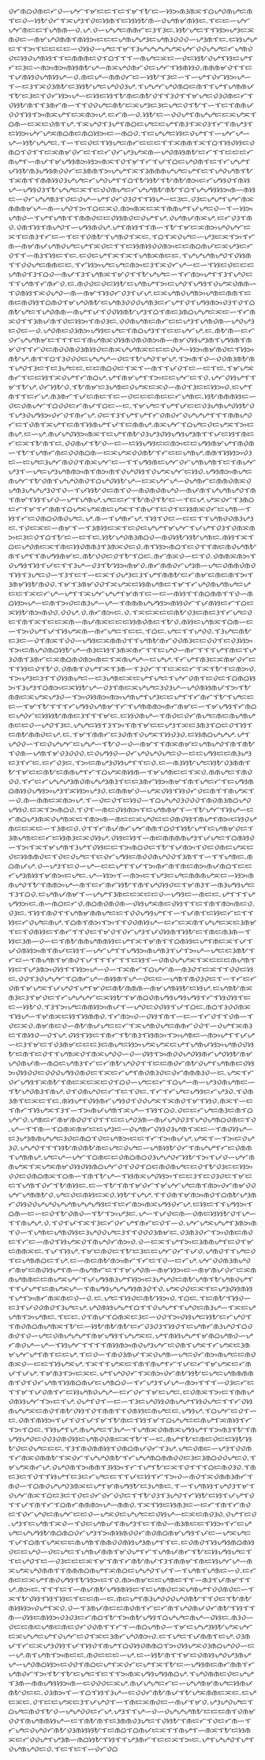ᜏᜆᜈᜊᜏᜈᜇᜆᜏᜑᜌᜆᜎᜋᜇᜇᜎᜇᜎᜋᜎᜀᜇᜑᜐᜅᜈᜂᜈᜁᜎᜊᜌᜏᜈᜌᜇᜈᜎᜇᜏᜑᜐᜀᜏᜆᜎᜁᜌᜂᜎᜏᜇᜐᜈᜎᜇᜐᜐᜀᜈᜑᜏᜌᜈᜋᜈᜐᜇۦᜎᜇᜇᜑᜌᜆᜌᜆᜈᜇᜇᜎᜌᜈᜈᜑᜏۦᜌۦᜏᜑᜌᜌᜇᜈᜈᜆᜇᜂᜎᜂᜇۦᜐᜀᜌᜇᜎᜎᜐᜅᜌᜂᜇᜁᜈᜏᜇᜑᜈᜋᜌᜏᜈᜈᜎᜈᜐᜅᜇᜇᜇᜌᜈᜌᜌᜂᜇᜌᜈᜂᜏᜏᜏᜑᜌᜂᜈᜎᜇۦᜇᜐᜌᜌᜇᜎᜎᜅᜎᜇᜇᜇᜇᜑᜏᜐᜏᜑᜌᜇᜎᜋᜎᜂᜌᜌᜌᜌᜌᜁᜌᜆᜏᜏᜌᜌᜇᜆᜌᜈᜏᜏᜇᜐᜏᜌᜈᜐᜎᜎᜇᜈᜈᜈᜇᜏᜎᜊᜎᜎᜎᜑᜈᜌᜇᜁᜇᜑᜏᜇᜐᜀᜏᜌᜎᜐᜇᜌᜎᜆᜇᜂᜇᜑᜈᜅᜈᜅᜈᜐᜈᜀᜌᜑᜈᜁᜌᜏᜈᜆᜏᜇᜌᜆᜎᜐᜈᜐᜏۦᜈᜈᜈᜋᜏᜎᜎᜇᜎᜉᜈᜐᜏᜌᜈᜐᜌᜑᜏۦᜈᜇᜌᜑᜈᜈᜏᜆᜇᜑᜐᜀᜎᜂᜇᜑᜎᜑᜌᜎᜏᜆᜐᜅᜌᜑᜎᜑᜇᜂᜎᜁᜏᜂᜈᜀᜇᜂᜐᜀᜌᜇᜌᜏᜏᜂᜌۦᜎᜌᜌᜆᜌᜏᜈᜊᜇᜈᜎᜎᜌᜎᜌᜈᜈᜉᜎᜀᜇᜂᜇᜎᜏᜆᜐᜅᜌᜑᜇᜐᜇᜐᜎᜀᜈᜇᜈᜀᜏᜎᜎᜂᜏᜎᜎᜋᜌᜇᜏᜂᜏᜈᜇᜆᜎᜏᜐᜀᜈᜎᜎᜂᜈᜆᜈᜑᜎᜎᜏᜏᜌᜇᜈᜀᜇᜁᜌᜂᜇᜂᜇᜌᜇᜏᜎᜀᜎᜑᜎᜇᜎᜈᜈᜉᜏᜏᜎᜐᜎᜅᜈᜁᜌᜎᜇᜁᜈᜅᜌۦᜇᜆᜈᜑᜏۦᜐᜀᜇᜑᜏᜏᜌᜎᜈᜌᜌᜇᜇᜁᜌᜁᜎᜊᜈᜑᜇᜁᜇᜏᜈᜎᜌۦᜎᜁᜌᜏᜎᜂᜌᜎᜈᜊᜇᜌᜇᜇᜌᜎᜈᜂᜎᜁᜏᜂᜎᜆᜎᜈᜌᜂᜎᜇᜐᜅᜌᜆᜌᜁᜈᜊᜈᜇᜈᜊᜐᜅᜇᜑᜈᜊᜏۦᜎᜇᜌᜌᜇᜐᜇᜏᜌᜎᜎᜑᜌᜆᜌᜑᜌᜑᜐᜀᜌᜌᜇۦᜎᜑᜎᜇᜏᜇᜎᜐᜌᜇᜈᜆᜇᜇᜇᜎᜎᜁᜈᜈᜎᜁᜎᜊᜎᜐᜏᜐᜇᜏᜈᜊᜎᜏᜎᜎᜇᜁᜈᜋᜏᜆᜇᜎᜇᜆᜏᜆᜌᜂᜌᜁᜈᜑᜌᜏᜈᜐᜈᜀᜇᜆᜎᜎᜇᜇᜇᜆᜈᜌᜎᜑᜈᜉᜎᜋᜌᜐᜈᜅᜐᜅᜈᜁᜎᜏᜎᜋᜎᜆᜎᜉᜎᜊᜇᜌᜏᜈᜎᜇᜎᜆᜌᜌᜎᜉᜐᜀᜈᜂᜌᜐᜈᜏᜏᜆᜇᜂᜈᜈᜎᜅᜌᜌᜎᜁᜎᜂᜈᜈᜈᜌᜌᜇᜌᜎᜇᜎᜌᜏᜌᜈᜎᜀᜎᜁᜈᜎᜎᜈᜈᜐᜏᜂᜌᜌᜇᜆᜌᜏᜌᜎᜎᜊᜎᜀᜐᜀᜎᜀᜈᜀᜈᜅᜇᜆᜌᜐᜏᜎᜈᜐᜌᜑᜌᜐᜏᜂᜎᜀᜌᜌᜇᜁᜎᜇᜏᜏᜈᜌᜇᜆᜌᜌᜈᜀᜈᜀᜎᜊᜎᜌᜌᜐᜐᜅᜈᜑᜈᜐᜇᜑᜏᜆᜌᜌᜈᜂᜎᜏᜇᜏᜌᜑᜌᜎᜏᜆᜏᜂᜏᜎᜎᜐᜌᜑᜇᜂᜇۦᜏᜂᜇᜌᜌᜎᜌᜆᜈᜁᜈᜈᜈᜋᜌᜑᜈᜑᜌᜏᜎᜅᜎᜊᜇᜁᜏۦᜈᜅᜈᜁᜇᜁᜎᜈᜈᜌᜎᜉᜌᜇᜏᜑᜎᜑᜐᜅᜌᜈᜏᜑᜎᜌᜎᜌᜈᜎᜎᜈᜈᜏᜇᜇᜏᜐᜈᜏᜇᜏᜌᜎᜌۦᜏᜌᜈᜉᜈᜁᜌۦᜇᜆᜏᜂᜎᜈᜏۦᜏᜈᜎᜐᜎᜈᜌᜏᜎᜑᜌᜐᜈᜏᜌۦᜌᜎᜈᜐᜎᜎᜈᜑᜎᜀᜎᜋᜇᜁᜈᜅᜌᜏᜌᜆᜇᜁᜎᜇᜈᜂᜎᜆᜇᜑᜎᜇᜎᜏᜈᜀᜎᜌᜈᜏᜎᜁᜇۦᜎᜊᜎᜁᜏᜌᜇᜑᜌᜂᜇᜁᜎᜅᜎᜆᜈᜑᜈᜋᜈᜉᜌᜈᜏᜌᜇᜌᜎᜁᜏᜇᜎᜎᜇᜐᜈᜐᜏᜏᜈᜅᜇᜇᜈᜊᜈᜉᜇᜁᜌᜂᜇᜆᜏᜎᜎᜑᜈᜂᜎᜐᜇᜎᜇۦᜇᜏᜇᜌᜎᜁᜎᜁᜎᜌᜈᜁᜈᜇᜇۦᜎᜌᜌᜌᜈᜌᜏᜎᜏᜐᜈᜎᜎᜏᜏᜌᜇᜈᜈᜇᜇۦᜎᜆᜐᜅᜌᜇᜌᜇᜈᜅᜇᜂᜎᜁᜏᜆᜌᜑᜇᜑᜎᜐᜇᜏᜇᜇᜇᜌᜈᜏᜎᜂᜎᜊᜏᜑᜈᜉᜎᜂᜎᜌᜈᜁᜎᜋᜏᜎᜎᜀᜌᜌᜇᜑᜎᜆᜈᜅᜌᜎᜎᜂᜎᜌᜏᜇᜎᜎᜌᜈᜎᜆᜈᜆᜏۦᜇۦᜈᜏᜏᜇᜏᜇᜐᜀᜇᜌᜈᜌᜎᜅᜇᜌᜏᜎᜌᜐᜎᜏᜌᜁᜏᜈᜈᜑᜎᜏᜈᜐᜎᜁᜏᜌᜏᜑᜈᜑᜈᜋᜎᜐᜏᜆᜏᜂᜎᜉᜌۦᜇᜁᜌᜈᜏᜌᜈᜅᜌᜈᜇᜈᜈᜎᜇᜈᜇᜈᜏᜐᜎᜊᜈᜏᜎᜋᜌᜏᜈᜀᜇᜌᜈᜂᜏᜏᜏᜌᜈᜂᜇᜆᜌᜎᜏᜎᜌᜐᜈᜅᜏᜂᜎᜏᜎᜊᜈᜀᜌᜇᜎᜌᜏᜈᜈᜑᜈᜌᜎᜉᜎᜏᜏᜐᜈᜀᜌᜂᜎᜊᜎᜈᜇᜂᜈᜊᜌᜌᜇᜁᜇᜑᜎᜆᜈᜁᜏᜎᜎᜂᜈᜉᜈᜎᜏᜇᜐᜅᜎᜈᜏᜂᜇۦᜏᜏᜈᜌᜈᜇᜈᜆᜇᜇᜌᜂᜎᜌᜈᜏᜈᜑᜌᜏᜌᜂᜇᜏᜇᜑᜏۦᜌᜏᜈᜇᜏᜂᜈᜅᜌᜐᜇᜌᜇᜎᜈᜊᜌᜂᜎᜎᜇᜇᜌᜆᜌۦᜇۦᜈᜀᜈᜑᜇᜆᜏᜆᜌᜌᜈᜋᜇᜎᜎᜎᜇᜎᜈᜌᜈᜁᜏᜐᜈᜏᜈᜏᜈᜅᜈᜑᜈᜋᜏᜐᜌᜂᜈᜎᜌᜐᜈᜎᜈᜋᜏᜎᜎᜆᜏᜇᜈᜏᜏᜈᜏᜂᜈᜐᜏᜇᜈᜁᜌᜌᜈᜁᜇᜇᜇᜏᜌᜑᜐᜅᜈᜋᜈᜏᜇᜎᜐᜅᜈᜀᜌۦᜈᜎᜎᜊᜎᜂᜏᜏᜏᜇᜌᜌᜌᜑᜏᜇᜎᜀᜌᜏᜎᜋᜌۦᜎᜅᜈᜎᜏᜑᜏᜏᜈᜂᜈᜀᜈᜎᜌᜏᜎᜂᜇᜎᜇᜂᜌᜇᜇۦᜇᜇᜈᜊᜏᜇᜎᜁᜎᜑᜈᜎᜎᜉᜏᜎᜇᜑᜇᜎᜇۦᜎᜋᜌᜁᜈᜆᜎᜇᜇᜐᜎᜁᜏᜌᜎᜆᜈᜊᜌۦᜌᜎᜈᜋᜌᜎᜎᜅᜇᜇᜌᜆᜇᜎᜏۦᜌᜆᜏᜐᜌᜎᜎᜋᜎᜀᜌۦᜏᜆᜐᜀᜏۦᜎᜀᜈᜋᜇᜂᜌᜈᜇᜏᜌᜁᜇᜁᜏᜑᜈᜏᜎᜂᜇᜇᜐᜅᜏۦᜇᜌᜎᜈᜎᜎᜇᜆᜌۦᜈᜂᜈᜆᜎᜉᜇᜈᜇᜎᜇᜑᜏᜇᜇᜇᜈᜇᜇᜆᜌᜈᜇۦᜐᜀᜈᜈᜈᜐᜇᜑᜏᜇᜏᜈᜌᜆᜎᜊᜏᜏᜇᜆᜈᜉᜎᜊᜇᜑᜇۦᜎᜋᜌᜇᜎᜌᜎᜉᜇᜇᜏᜂᜌᜈᜌᜏᜐᜀᜏᜎᜌᜂᜏᜌᜐᜅᜏᜆᜏᜎᜈᜆᜌۦᜏᜇᜎᜂᜎᜌᜎᜌᜎᜆᜏᜈᜏᜆᜏᜌᜌᜌᜎᜎᜎᜈᜈᜌᜏᜆᜇᜎᜏᜈᜎᜁᜌᜎᜇᜈᜎᜐᜈᜌᜎᜉᜎᜇᜈᜈᜌۦᜈᜁᜌᜆᜎᜊᜌᜇᜏᜇᜌᜁᜎᜅᜇᜈᜌۦᜇᜑᜌۦᜈᜉᜌᜏᜐᜅᜈᜁᜎᜇᜌᜎᜈᜀᜏᜂᜌᜂᜏᜐᜌᜐᜌᜂᜈᜎᜎᜉᜇᜐᜎᜈᜇᜆᜇᜁᜎᜀᜈᜎᜇۦᜏᜏᜈᜉᜎᜀᜏᜑᜇᜑᜇᜐᜌᜐᜇᜇᜈᜅᜇᜇᜌᜐᜈᜋᜌᜎᜈᜏᜈᜑᜎᜀᜎᜌᜈᜆᜈᜇᜏᜏᜈᜊᜈᜑᜇᜁᜌᜁᜏᜏᜈᜀᜎᜆᜇᜇᜌᜈᜌۦᜈᜈᜎᜐᜐᜅᜏᜂᜇᜑᜇᜌᜇᜂᜌᜆᜈᜏᜏᜎᜈᜁᜌᜆᜇᜑᜎᜎᜌᜐᜈᜇᜌᜆᜏᜆᜌᜈᜌᜈᜎᜇᜎᜈᜌᜆᜌᜂᜎᜑᜌᜇᜌᜂᜌᜈᜈᜅᜈᜎᜈᜅᜈᜎᜏᜌᜏᜐᜎᜏᜌᜁᜌᜆᜇᜐᜏۦᜌᜐᜈᜅᜈᜌᜇᜈᜌᜆᜎᜀᜏᜈᜎᜌᜌᜏᜈᜏᜎᜊᜌᜏᜐᜀᜌᜑᜇᜁᜌᜆᜌᜑᜏᜌᜈᜆᜇᜈᜈᜏᜈᜁᜏᜌᜈᜂᜌᜌᜌᜂᜏᜎᜏᜑᜎᜉᜐᜀᜏᜇᜈᜎᜏᜑᜈᜏᜈᜏᜈᜌᜏᜑᜈᜉᜈᜎᜌᜌᜈᜌᜏᜎᜈᜎᜈᜋᜎᜐᜎᜉᜏᜑᜌᜎᜌᜈᜌۦᜌᜇᜇᜆᜎᜀᜈᜏᜎᜀᜇᜑᜎᜇᜌۦᜌᜁᜏᜆᜎᜂᜈᜊᜇᜆᜎᜋᜎᜆᜈᜈᜎᜊᜌᜁᜌᜁᜈᜇᜌᜁᜎᜎᜈᜉᜎᜇᜏᜎᜇᜐᜈᜁᜏᜆᜇᜌᜈᜑᜎᜐᜎᜆᜇᜏᜈᜊᜏᜈᜏᜌᜇۦᜌۦᜈᜑᜎᜌᜈᜆᜌۦᜎᜐᜎᜏᜇᜑᜇᜇᜎᜎᜌᜈᜏᜏᜈᜂᜌᜂᜇۦᜎᜏᜇᜁᜇᜑᜈᜋᜎᜑᜎᜂᜈᜐᜇᜁᜎᜇᜏᜇᜌᜌᜎᜋᜌᜆᜎᜉᜌᜎᜏᜂᜎᜏᜈᜁᜈᜅᜇᜂᜇᜏᜎᜊᜎᜀᜇᜑᜇᜎᜇۦᜐᜀᜌᜏᜈᜂᜈᜊᜏᜑᜈᜏᜐᜀᜐᜀᜌᜈᜇۦᜈᜐᜎᜁᜎᜊᜇᜌᜏᜈᜇᜁᜎᜈᜇᜐᜏᜈᜈᜂᜎᜂᜈᜁᜏᜇᜏۦᜈᜎᜐᜅᜈᜊᜎᜇᜏᜎᜎᜈᜇᜈᜏᜌᜈᜀᜈᜎᜌᜎᜎᜈᜌᜐᜈᜋᜇۦᜈᜀᜏᜏᜇᜏᜎᜀᜎᜊᜇۦᜈᜆᜈᜁᜏᜑᜇᜎᜏۦᜏᜈᜈᜁᜈᜅᜎᜏᜌᜐᜎᜐᜎᜉᜇᜎᜎᜂᜌᜑᜏᜂᜎᜀᜐᜅᜈᜋᜏۦᜈᜆᜈᜈᜏᜆᜌᜂᜈᜑᜌᜇᜏᜈᜈᜏᜈᜏᜎᜐᜎᜂᜌᜇᜏᜑᜎᜂᜎᜇᜎᜑᜇᜁᜎᜏᜌᜂᜇᜂᜎᜌᜎᜈᜈᜀᜇᜆᜈᜋᜇᜈᜇᜈᜎᜅᜎᜂᜈᜋᜐᜀᜈᜏᜏۦᜎᜋᜎᜂᜈᜋᜏᜏᜎᜁᜌᜁᜇᜐᜈᜌᜈᜇᜎᜋᜎᜆᜌᜏᜈᜌᜈᜌᜇᜌᜇᜇᜎᜁᜇᜆᜌᜑᜌᜎᜎᜁᜌᜆᜌᜌᜎᜋᜈᜎᜇᜑᜇᜑᜈᜐᜎᜎᜈᜊᜈᜈᜎᜎᜏᜑᜈᜊᜐᜅᜌᜑᜇᜈᜎᜅᜏᜇᜈᜂᜌᜑᜌᜑᜎᜈᜈᜈᜌᜌᜐᜅᜈᜐᜏᜆᜎᜉᜈᜐᜇᜆᜎᜊᜇᜁᜐᜀᜈᜅᜈᜏᜏۦᜏᜏᜌۦᜏۦᜈᜆᜈᜅᜇۦᜏۦᜎᜁᜇᜁᜇᜇᜈᜀᜏᜂᜇᜈᜇᜂᜎᜆᜌᜇᜏᜇᜎᜈᜎᜁᜎᜇᜇᜁᜈᜑᜈᜉᜈᜁᜇᜇᜇᜐᜈᜏᜈᜇᜎᜀᜏۦᜈᜐᜇᜌᜈᜁᜎᜊᜈᜑᜇᜑᜎᜅᜏᜌᜎᜉᜎᜐᜌᜁᜈᜑᜈᜆᜌᜇᜎᜇᜇۦᜎᜊᜇۦᜌᜇᜎᜎᜌᜏᜏۦᜎᜂᜌᜇᜈᜀᜇᜂᜇᜑᜏᜎᜈᜁᜎᜏᜏᜑᜌᜐᜇᜁᜈᜈᜏᜎᜎᜌᜈᜀᜈᜆᜏᜏᜈᜂᜇᜇᜏᜏᜎᜇᜏᜂᜐᜅᜎᜅᜇᜈᜌᜏᜈᜊᜐᜀᜌᜑᜈᜂᜇᜐᜎᜂᜈᜁᜈᜆᜎᜎᜇᜌᜏᜑᜈᜆᜎᜎᜎᜌᜎᜈᜇᜎᜌᜂᜏᜈᜎᜂᜈᜆᜇᜁᜈᜊᜈᜏᜈᜅᜈᜇᜎᜁᜈᜌᜌᜑᜇᜌᜌۦᜎᜆᜌᜎᜈᜂᜇᜁᜈᜋᜏᜆᜇᜎᜎᜐᜇᜏᜎᜀᜏۦᜏᜈᜈᜎᜏᜌᜎᜁᜎᜂᜈᜑᜎᜂᜏᜆᜎᜎᜇᜁᜇᜆᜎᜁᜎᜀᜎᜇᜈᜅᜏۦᜎᜅᜌᜂᜇᜂᜎᜎᜏᜐᜈᜌᜇᜑᜇᜂᜌᜈᜇᜁᜇᜌᜎᜌᜇᜎᜌᜆᜏᜈᜎᜇᜏᜇᜎᜊᜈᜊᜐᜅᜎᜂᜌᜂᜎᜊᜈᜅᜇᜁᜐᜀᜌᜑᜏᜂᜎᜈᜇᜁᜌᜌᜇᜂᜏᜂᜌᜑᜌᜏᜈᜐᜈᜉᜎᜅᜎᜀᜈᜈᜇᜁᜌᜁᜌᜂᜏᜑᜎᜅᜏᜐᜈᜅᜈᜅᜌᜈᜌᜎᜌᜂᜇᜇᜌᜎᜎᜆᜈᜆᜎᜀᜎᜌᜇᜇᜇᜑᜎᜋᜎᜀᜎᜎᜎᜆᜌᜐᜏᜌᜈᜋᜎᜆᜎᜌᜈᜈᜈᜅᜈᜆᜈᜋᜇᜑᜎᜋᜌᜐᜎᜆᜈᜊᜇᜌᜏᜆᜇᜐᜐᜀᜈᜈᜇᜂᜎᜎᜎᜋᜇۦᜇᜐᜏᜈᜌᜑᜎᜈᜏᜇᜏᜆᜈᜌᜇᜈᜇᜈᜌᜈᜌᜈᜇᜇᜏᜑᜌᜏᜎᜂᜇۦᜌᜌᜇᜐᜎᜂᜎᜅᜎᜈᜎᜋᜇᜇᜌᜂᜎᜁᜇᜂᜈᜂᜎᜊᜇᜏᜎᜐᜎᜇᜈᜀᜈᜈᜏᜇᜌۦᜇۦᜎᜋᜎᜈᜈᜆᜇᜂᜏᜈᜎᜏᜌᜁᜎᜐᜏᜂᜏۦᜇᜐᜈᜊᜌᜌᜌۦᜌᜎᜌᜏᜏᜑᜎᜇᜏᜌᜌᜆᜇᜌᜌᜑᜎᜀᜏᜑᜏᜑᜈᜋᜎᜎᜈᜁᜈᜋᜇᜌᜈᜌᜏᜎᜈᜎᜈᜀᜎᜏᜈᜑᜌᜈᜎᜋᜏᜂᜏᜏᜏۦᜇᜏᜌᜐᜏᜑᜏᜆᜌᜏᜌᜏᜌᜇᜏᜑᜇᜇᜌᜐᜇᜇᜈᜂᜌᜂᜇᜂᜎᜆᜇۦᜇᜆᜏᜂᜇۦᜎᜅᜇᜈᜌᜂᜏᜐᜌᜎᜎᜇᜏۦᜇᜑᜈᜂᜐᜀᜌᜇᜐᜀᜏᜂᜈᜈᜎᜀᜎᜋᜇᜇᜈᜀᜇᜈᜈᜌᜎᜆᜎᜊᜌᜁᜈᜐᜈᜑᜎᜋᜌᜈᜇᜇᜎᜁᜏۦᜈᜈᜌᜇᜎᜈᜏᜏᜏۦᜎᜆᜇᜆᜌᜌᜌᜂᜈᜏᜈᜌᜌᜂᜈᜂᜎᜇᜇᜂᜈᜆᜐᜅᜈᜋᜎᜈᜎᜌᜇᜆᜎᜇᜌᜐᜈᜊᜈᜐᜏᜌᜐᜅᜌᜂᜎᜁᜐᜅᜌᜂᜏۦᜇᜈᜈᜋᜏᜑᜌᜁᜏᜐᜎᜐᜏᜆᜏᜇᜈᜎᜎᜈᜌᜁᜎᜑᜏۦᜈᜑᜈᜈᜇᜁᜈᜅᜌۦᜎᜑᜏᜇᜏᜎᜇᜐᜏᜑᜎᜊᜌᜌᜏᜂᜏᜏᜏᜎᜈᜏᜈᜂᜈᜊᜌᜏᜌᜐᜏۦᜇᜁᜎᜅᜈᜊᜏۦᜎᜏᜎᜑᜈᜇᜏᜐᜈᜅᜎᜇᜌᜈᜈᜋᜎᜑᜎᜀᜌᜆᜎᜐᜌᜑᜇᜆᜈᜊᜌᜂᜈᜁᜏᜌᜈᜁᜇᜎᜈᜅᜈᜑᜈᜇᜇᜁᜌᜏᜇᜇᜏᜈᜏᜐᜎᜈᜌᜎᜈᜅᜇᜐᜏᜌᜈᜇᜇᜁᜇᜑᜎᜂᜈᜇᜏۦᜏᜎᜎᜆᜈᜉᜈᜆᜌᜆᜈᜈᜎᜊᜏᜎᜐᜀᜌᜎᜇᜌᜈᜋᜏᜇᜎᜂᜈᜌᜈᜇᜇᜆᜇᜐᜈᜂᜇᜁᜏᜐᜌۦᜏᜐᜇᜐᜎᜑᜈᜇᜈᜈᜈᜈᜌᜂᜎᜉᜌᜇᜎᜊᜈᜐᜏᜑᜎᜅᜎᜁᜎᜋᜌᜈᜎᜂᜌᜎᜏᜐᜇᜇᜎᜅᜈᜊᜏᜇᜎᜀᜎᜉᜈᜅᜎᜏᜇᜏᜈᜇᜌᜁᜇᜏᜇᜐᜈᜈᜏᜇᜎᜏᜇᜏᜌᜇᜎᜇᜏᜆᜌᜐᜇᜈᜏᜏᜈᜌᜏᜏᜎᜂᜈᜎᜎᜑᜎᜎᜌᜈᜇۦᜈᜊᜈᜉᜌۦᜏᜑᜌᜂᜎᜇᜏᜑᜌᜑᜇᜇᜌᜎᜎᜉᜎᜅᜈᜆᜈᜎᜈᜇᜈᜅᜈᜉᜈᜊᜎᜇᜇᜆᜌᜂᜈᜐᜎᜋᜈᜅᜇᜌᜇۦᜌᜑᜐᜅᜎᜑᜈᜅᜇᜎᜌᜂᜇᜌᜇᜈᜈᜈᜌᜁᜇᜑᜐᜅᜈᜈᜌᜏᜎᜀᜎᜈᜈᜅᜌᜑᜈᜎᜇᜆᜈᜆᜐᜀᜎᜈᜎᜌᜏᜐᜏᜇᜎᜋᜈᜂᜎᜑᜈᜂᜌᜐᜌᜇᜎᜂᜎᜊᜏۦᜇᜌᜈᜉᜈᜋᜎᜑᜌᜌᜎᜂᜈᜇᜇᜁᜇᜇᜏᜑᜌᜐᜇᜑᜈᜇᜇۦᜌᜎᜎᜎᜌᜌᜐᜅᜇۦᜈᜑᜈᜊᜇᜆᜏۦᜈᜊᜈᜏᜈᜏᜈᜑᜏᜐᜌᜁᜈᜇᜏᜐᜎᜎᜇᜎᜈᜎᜈᜅᜈᜇᜏۦᜏᜂᜇۦᜎᜐᜎᜈᜏᜎᜎᜌᜈᜋᜈᜈᜌᜇᜇᜎᜏᜏᜌᜐᜌᜎᜎᜑᜎᜉᜈᜎᜇᜐᜇᜆᜇᜎᜎᜐᜇᜆᜏᜌᜇᜈᜌۦᜎᜊᜈᜎᜈᜅᜎᜅᜎᜎᜏᜏᜈᜐᜌᜑᜇᜆᜇᜁᜈᜎᜌᜌᜇᜁᜇᜂᜈᜋᜎᜇᜎᜏᜈᜐᜇᜎᜈᜆᜎᜎᜏᜇᜎᜋᜏᜎᜏᜆᜌᜂᜎᜉᜏᜐᜈᜎᜐᜀᜇᜎᜈᜇᜈᜂᜈᜑᜎᜐᜇᜂᜈᜑᜏᜑᜇᜎᜈᜀᜈᜈᜌᜈᜈᜐᜇᜌᜎᜁᜎᜋᜈᜎᜎᜊᜈᜐᜇᜌᜎᜈᜇᜁᜎᜉᜎᜉᜏᜈᜐᜅᜈᜎᜈᜉᜇᜐᜎᜑᜌᜆᜌᜎᜎᜌᜐᜅᜈᜌᜈᜂᜎᜉᜎᜅᜌᜑᜌᜇᜇᜂᜈᜀᜎᜆᜇᜑᜎᜈᜌᜈᜎᜋᜈᜏᜎᜉᜎᜎᜎᜆᜎᜎᜇᜐᜎᜑᜏᜈᜏᜌᜌᜁᜎᜁᜇᜇᜇᜈᜌᜈᜎᜐᜇᜎᜌᜂᜈᜅᜏᜐᜎᜎᜐᜅᜌᜑᜏᜑᜎᜁᜈᜆᜎᜊᜌᜆᜈᜑᜈᜂᜏᜎᜇᜁᜎᜎᜏᜏᜇᜐᜇۦᜏᜏᜎᜂᜏᜌᜌᜆᜎᜊᜈᜆᜌᜑᜈᜐᜈᜎᜌᜑᜏᜇᜇᜑᜌᜈᜎᜈᜏᜂᜏᜇᜎᜑᜎᜆᜇᜆᜏᜈᜎᜋᜌᜁᜎᜉᜌᜏᜎᜌᜎᜋᜏᜇᜈᜀᜈᜈᜈᜑᜈᜋᜌᜈᜐᜀᜇᜐᜌۦᜇᜌᜈᜀᜈᜁᜈᜂᜇᜂᜎᜋᜏᜇᜎᜆᜌᜌᜌᜆᜇᜁᜐᜀᜎᜋᜈᜊᜏᜈᜌᜐᜌᜐᜌᜐᜎᜆᜎᜐᜏᜐᜎᜇᜇᜑᜐᜀᜏۦᜎᜂᜎᜅᜌᜇᜈᜈᜐᜅᜈᜉᜎᜑᜌᜏᜇᜏᜏᜐᜎᜉᜎᜊᜇۦᜈᜊᜎᜂᜏᜏᜈᜁᜎᜐᜌᜑᜎᜋᜈᜁᜇᜐᜎᜐᜈᜈᜏۦᜎᜆᜈᜅᜏᜑᜏᜐᜎᜈᜎᜑᜇᜑᜎᜆᜏᜎᜎᜏᜈᜑᜎᜏᜇᜁᜏۦᜈᜋᜈᜇᜏᜑᜈᜀᜈᜉᜌᜇᜇᜆᜎᜁᜌᜈᜏᜌᜇᜈᜈᜆᜏᜏᜎᜑᜏᜌᜎᜁᜈᜂᜇᜎᜈᜐᜏᜑᜏᜎᜌۦᜏᜐᜎᜐᜇᜎᜈᜆᜎᜀᜈᜂᜎᜐᜈᜅᜎᜅᜌᜈᜇᜑᜈᜅᜌᜎᜎᜉᜌᜑᜇᜂᜎᜋᜇᜎᜏᜂᜈᜋᜇᜇᜇᜂᜇᜈᜌᜇᜐᜅᜌᜁᜌᜁᜇᜌᜎᜌᜈᜉᜐᜅᜌᜈᜏᜏᜐᜀᜇᜈᜎᜇᜏᜎᜎᜌᜈᜁᜏᜎᜈᜁᜌᜏᜏᜑᜏᜑᜏᜐᜎᜅᜈᜏᜏᜌᜏᜐᜈᜆᜌᜏᜐᜀᜈᜋᜌᜏᜈᜉᜈᜑᜈᜊᜇᜌᜈᜂᜎᜆᜇᜆᜈᜀᜌᜏᜏᜎᜎᜇᜇᜈᜏᜆᜈᜀᜏᜌᜎᜌᜈᜈᜇᜏᜐᜅᜏᜐᜏᜏᜇᜏᜏᜏᜌᜐᜏᜈᜏᜇᜎᜁᜇᜆᜌᜎᜈᜏᜈᜂᜏᜇᜏᜆᜈᜈᜈᜂᜏᜑᜇۦᜌᜁᜎᜆᜏᜆᜌᜐᜎᜁᜈᜀᜎᜈᜇᜁᜇᜁᜇᜏᜎᜊᜏᜑᜌᜇᜇᜆᜎᜊᜌᜑᜈᜑᜌᜂᜏᜈᜌᜈᜇᜑᜎᜀᜌᜏᜈᜂᜎᜈᜌۦᜏᜎᜏᜈᜌᜏᜇᜆᜎᜇᜎᜏᜇۦᜎᜆᜎᜆᜌᜇᜌᜐᜇᜆᜌᜂᜏۦᜎᜏᜈᜂᜈᜎᜇᜁᜇᜎᜇۦᜈᜐᜌᜎᜏᜐᜈᜆᜌᜐᜏᜎᜏᜏᜌᜁᜎᜁᜈᜏᜎᜋᜎᜐᜏۦᜈᜁᜎᜑᜇᜎᜈᜆᜎᜐᜌᜁᜎᜂᜎᜑᜎᜅᜈᜉᜌᜈᜎᜁᜌᜑᜎᜐᜎᜊᜏۦᜏᜇᜇᜆᜌᜇᜈᜂᜇᜈᜎᜊᜌᜆᜏۦᜌᜈᜇᜆᜈᜋᜈᜏᜏᜎᜏᜎᜎᜇᜇᜌᜏᜂᜈᜑᜈᜉᜌᜏᜏᜂᜎᜌᜏᜌᜈᜊᜏᜈᜇᜎᜏۦᜌᜑᜎᜎᜈᜑᜎᜊᜈᜁᜈᜋᜇᜇᜌᜂᜇᜑᜏᜌᜈᜆᜏᜐᜏᜂᜌᜈᜎᜁᜇᜑᜎᜈᜏᜐᜌᜑᜇᜂᜌᜂᜈᜈᜌᜌᜇᜂᜏᜇᜈᜊᜎᜏᜇᜌᜈᜅᜇᜇᜎᜆᜎᜅᜈᜉᜌۦᜌᜁᜎᜑᜎᜅᜇᜏᜌᜂᜏۦᜌᜌᜏᜎᜎᜎᜐᜀᜈᜏᜈᜀᜈᜇᜌᜇᜏᜌᜇᜑᜌᜈᜐᜀᜏᜆᜎᜈᜌᜌᜎᜆᜇᜏᜈᜈᜎᜌᜈᜈᜌۦᜌᜇᜌᜑᜌᜆᜎᜊᜈᜇᜇᜏᜈᜊᜈᜊᜏᜂᜌᜌᜏᜆᜐᜀᜎᜅᜎᜉᜏᜑᜌᜆᜈᜈᜌᜁᜎᜁᜌᜁᜈᜋᜏᜐᜏᜐᜈᜊᜌᜆᜏᜎᜏᜏᜎᜊᜇᜈᜏᜈᜌᜇᜇᜏᜎᜀᜏᜂᜇᜇᜐᜅᜏᜏᜇᜏᜈᜊᜈᜁᜎᜊᜈᜑᜎᜈᜎᜀᜌᜑᜎᜐᜈᜁᜌᜏᜐᜅᜎᜇᜇᜂᜎᜇᜏᜂᜏᜇᜎᜋᜇᜇᜎᜌᜈᜎᜏᜆᜎᜀᜈᜐᜇۦᜇᜑᜎᜀᜎᜈᜎᜋᜏᜆᜎᜋᜌᜆᜌᜇᜈᜎᜈᜅᜏᜆᜈᜋᜏᜏᜌᜆᜌᜈᜈᜀᜏۦᜌᜇᜏᜇᜈᜐᜇᜁᜏۦᜐᜀᜎᜌᜌۦᜎᜎᜏᜈᜎᜋᜈᜅᜈᜏᜎᜊᜈᜀᜌᜂᜈᜆᜏᜐᜏᜏᜌᜌᜏᜌᜌᜈᜌᜌᜌᜐᜇᜎᜇᜆᜈᜅᜈᜁᜌᜐᜏᜆᜌۦᜇᜐᜇᜎᜎᜌᜐᜅᜎᜊᜈᜑᜇᜑᜇᜏᜎᜀᜏᜈᜏᜑᜎᜀᜎᜅᜌᜂᜇۦᜌᜑᜎᜉᜏᜇᜈᜑᜏᜈᜇᜐᜐᜀᜏᜎᜌᜑᜎᜎᜈᜌᜌۦᜏۦᜎᜏᜎᜉᜎᜁᜎᜂᜇᜆᜏᜆᜌᜎᜈᜆᜇᜏᜎᜑᜏۦᜌᜆᜌᜁᜌᜌᜎᜂᜈᜅᜈᜎᜏᜑᜎᜌᜈᜇᜌᜈᜏᜐᜇᜂᜌᜏᜏᜌᜇᜂᜎᜎᜏᜏᜏᜂᜈᜋᜇۦᜏᜂᜈᜂᜏᜆᜎᜅᜏᜈᜇᜈᜏᜇᜎᜆᜇᜑᜈᜏᜎᜐᜌᜁᜏᜎᜈᜌᜏᜆᜈᜅᜏۦᜏᜑᜇᜁᜎᜌᜎᜅᜇᜂᜈᜈᜌᜎᜇᜏᜎᜋᜇᜈᜈᜁᜇۦᜎᜉᜎᜐᜌۦᜎᜋᜇᜈᜏᜇᜎᜀᜇᜂᜇᜇᜌᜆᜏᜆᜎᜉᜏۦᜌᜈᜏᜎᜎᜌᜇᜏᜎᜇᜌᜈᜈᜊᜇᜎᜌۦᜇᜑᜈᜇᜈᜀᜈᜅᜈᜆᜎᜆᜇᜎᜏᜑᜇᜆᜌۦᜌᜆᜏᜏᜈᜂᜈᜌᜏᜆᜈᜋᜇᜈᜏᜐᜌᜎᜈᜑᜈᜌᜈᜆᜇᜎᜎᜋᜌᜏᜈᜑᜈᜋᜐᜅᜇᜑᜈᜋᜈᜉᜏᜆᜇᜁᜈᜈᜌᜈᜈᜇᜇᜈᜌᜁᜌᜆᜎᜉᜌᜐᜈᜂᜌᜎᜐᜅᜇᜂᜌᜌᜏᜇᜈᜀᜌᜈᜎᜀᜌᜈᜏᜌᜎᜎᜎᜉᜌᜎᜇᜈᜌᜁᜌᜑᜎᜈᜌᜐᜌᜌᜌᜐᜈᜂᜏᜎᜏۦᜌᜁᜏᜏᜇᜁᜎᜇᜌᜂᜏᜐᜈᜐᜎᜌᜎᜅᜈᜆᜈᜁᜈᜇᜏᜑᜏۦᜇۦᜌᜇᜎᜐᜏᜇᜈᜀᜐᜅᜏۦᜎᜊᜇۦᜎᜇᜈᜀᜎᜐᜏᜑᜇᜂᜎᜉᜏᜏᜈᜏᜎᜂᜌᜇᜌۦᜌᜏᜈᜐᜌᜌᜎᜊᜎᜎᜏᜌᜌᜎᜎᜌᜏᜇᜈᜂᜌᜑᜎᜁᜇᜌᜌᜈᜎᜅᜌᜈᜇۦᜎᜇᜇۦᜏᜎᜈᜉᜎᜊᜈᜁᜇᜂᜇᜑᜏᜏᜎᜅᜏᜐᜌᜇᜐᜀᜇᜆᜌᜏᜎᜎᜈᜏᜈᜊᜈᜌᜈᜁᜎᜀᜇᜑᜐᜀᜈᜀᜈᜀᜇᜆᜏᜂᜏᜂᜎᜐᜏᜎᜇᜌᜈᜆᜈᜂᜌᜏᜎᜊᜏᜈᜏᜎᜏᜑᜌᜇᜏᜈᜌᜌᜌᜎᜈᜋᜌᜐᜎᜌᜌᜁᜇۦᜌᜎᜈᜐᜌᜌᜎᜋᜈᜊᜌᜈᜏᜑᜌᜆᜈᜏᜌᜑᜌᜑᜎᜐᜌᜆᜎᜎᜎᜎᜈᜐᜈᜅᜈᜏᜌᜂᜌᜆᜇᜏᜈᜎᜌᜁᜎᜆᜌᜁᜇᜂᜈᜋᜌᜆᜌᜎᜈᜎᜇᜇᜌۦᜎᜇᜏᜑᜎᜈᜏᜂᜈᜉᜎᜁᜏᜌᜈᜑᜌᜇᜏᜆᜈᜅᜈᜌᜇᜇᜈᜏᜈᜁᜏᜑᜇᜇᜎᜐᜌᜁᜌۦᜎᜁᜎᜎᜌᜁᜇᜎᜈᜎᜈᜌᜎᜆᜎᜉᜇᜆᜎᜋᜌᜁᜇᜆᜈᜉᜎᜉᜌۦᜎᜋᜈᜂᜎᜅᜇᜁᜇۦᜌᜎᜌᜏᜏᜆᜎᜁᜈᜅᜏᜆᜈᜀᜐᜀᜇᜌᜇᜌᜈᜈᜈᜈᜈᜎᜏᜎᜏᜆᜌᜈᜎᜐᜈᜊᜈᜉᜇᜌᜈᜊᜏᜑᜎᜆᜌᜂᜎᜉᜌᜑᜈᜅᜎᜎᜎᜑᜏᜂᜇᜆᜇᜎᜎᜋᜎᜉᜏᜈᜎᜆᜇᜐᜌᜈᜏᜌᜌᜑᜇᜆᜏᜆᜎᜋᜇᜌᜇۦᜇᜏᜈᜁᜎᜅᜇᜎᜈᜈᜌᜏᜈᜐᜌᜆᜎᜅᜇᜎᜌۦᜏᜌᜎᜏᜎᜑᜇᜑᜎᜂᜇᜌᜏᜐᜏᜈᜌᜌᜎᜐᜏᜌᜇᜎᜎᜆᜏᜐᜈᜌᜌᜁᜇᜈᜏᜎᜈᜀᜏᜐᜎᜏᜎᜈᜈᜎᜎᜏᜈᜐᜇᜈᜌᜇᜇۦᜌᜐᜌۦᜎᜊᜌᜆᜇᜏᜎᜑᜇۦᜏᜈᜎᜈᜐᜅᜎᜉᜎᜏᜎᜉᜎᜋᜎᜀᜈᜇᜎᜐᜎᜋᜎᜊᜌᜌᜇᜇᜈᜌᜎᜁᜈᜐᜎᜆᜎᜅᜎᜊᜇۦᜎᜐᜌᜎᜌۦᜈᜌᜌᜇᜎᜂᜌᜑᜎᜌᜈᜁᜏᜈᜈᜁᜌᜐᜌᜎᜎᜅᜈᜂᜎᜀᜎᜈᜌᜐᜌᜏᜇᜏᜏᜂᜏᜈᜏᜐᜇᜌᜈᜏᜏᜈᜇᜁᜎᜀᜎᜑᜇۦᜈᜌᜎᜀᜇᜈᜇᜏᜇᜇᜐᜀᜐᜀᜏᜇᜏᜌᜇᜇᜇۦᜎᜂᜎᜈᜏᜈᜈᜐᜎᜏᜈᜊᜈᜉᜏᜆᜎᜂᜌۦᜌᜇᜏᜈᜇᜑᜌᜂᜎᜏᜏᜈᜎᜆᜈᜁᜏᜈᜈᜀᜎᜁᜏᜆᜎᜌᜌᜏᜈᜀᜎᜆᜌᜌᜈᜊᜈᜈᜏᜏᜇᜂᜇᜂᜈᜊᜏᜏᜌᜇᜏۦᜎᜋᜌᜁᜈᜆᜌۦᜏᜌᜏᜈᜎᜅᜈᜈᜎᜂᜐᜅᜎᜆᜎᜌᜎᜀᜇᜁᜎᜏᜎᜎᜎᜊᜇᜈᜏᜂᜏۦᜎᜈᜇᜂᜇᜎᜏᜎᜎᜐᜌᜎᜇᜂᜇᜆᜌᜇᜇᜎᜎᜉᜇᜐᜎᜆᜎᜅᜏᜑᜈᜏᜎᜁᜏᜈᜈᜂᜈᜆᜎᜈᜏᜑᜎᜊᜈᜏᜌᜌᜏᜂᜈᜁᜇᜌᜎᜋᜈᜌᜐᜀᜇᜂᜌᜈᜇۦᜎᜑᜎᜌᜈᜐᜎᜌᜏᜂᜎᜋᜎᜏᜌᜆᜈᜁᜎᜊᜇᜂᜇᜎᜏᜇᜏᜆᜏᜆᜏᜏᜇᜎᜎᜀᜏᜂᜎᜂᜌᜏᜎᜆᜐᜀᜇᜐᜎᜉᜌᜎᜏᜎᜎᜉᜎᜈᜎᜆᜎᜊᜈᜆᜈᜈᜈᜅᜌᜑᜈᜈᜏۦᜎᜁᜎᜐᜇᜐᜈᜂᜇᜑᜇᜆᜎᜈᜎᜆᜈᜏᜇᜎᜏᜆᜌᜏᜇᜈᜌᜆᜇᜇᜏᜑᜌᜁᜏᜇᜌᜌᜇᜇᜏᜐᜌᜑᜇᜁᜇᜈᜏᜂᜏۦᜏᜌᜎᜇᜏۦᜌᜂᜎᜇᜌᜈᜎᜁᜏᜑᜎᜏᜇᜌᜈᜉᜎᜈᜌᜂᜎᜇᜎᜈᜏᜑᜈᜂᜈᜇᜇᜎᜐᜅᜎᜆᜇᜌᜌᜇᜌᜌᜐᜀᜈᜊᜈᜊᜏᜆᜌᜂᜎᜅᜈᜐᜈᜏᜏᜆᜈᜏᜈᜊᜈᜋᜌᜐᜎᜉᜇᜑᜌᜁᜌᜇᜎᜉᜎᜊᜈᜎᜌᜁᜇᜇᜈᜌᜈᜎᜈᜈᜏᜏᜈᜐᜌᜂᜈᜌᜎᜎᜇۦᜇᜏᜈᜏᜎᜐᜌᜐᜈᜊᜈᜐᜏᜇᜇᜌᜏᜑᜏᜇᜌᜇᜎᜌᜈᜉᜈᜈᜎᜋᜏᜌᜎᜆᜎᜌᜈᜉᜈᜆᜎᜀᜇᜐᜌᜐᜌᜇᜎᜎᜇᜌᜏᜎᜇᜑᜏᜂᜇᜇᜇᜁᜎᜋᜎᜈᜎᜆᜈᜀᜈᜉᜎᜂᜎᜈᜈᜋᜎᜈᜇᜐᜌᜆᜌᜑᜈᜁᜌᜁᜌᜏᜈᜈᜎᜎᜈᜈᜈᜊᜈᜌᜎᜁᜈᜊᜇᜌᜌᜏᜎᜉᜎᜑᜎᜌᜈᜎᜌᜈᜇᜑᜏۦᜇᜆᜈᜇᜇᜁᜌᜎᜈᜏᜌᜐᜎᜀᜐᜅᜇᜎᜏۦᜈᜅᜈᜋᜇᜇᜌᜈᜇᜎᜎᜑᜈᜂᜎᜉᜈᜋᜎᜎᜌۦᜈᜅᜇۦᜎᜎᜎᜇᜎᜑᜈᜉᜈᜀᜌᜐᜈᜐᜇᜎᜇᜌᜈᜏᜇᜁᜌᜈᜌᜎᜏᜏᜈᜏᜇᜑᜎᜁᜎᜀᜏᜐᜎᜐᜎᜐᜇᜎᜇᜇᜈᜑᜇۦᜈᜇᜌᜎᜈᜂᜌᜏᜏᜏᜌᜏᜈᜀᜎᜎᜏᜇᜎᜀᜈᜀᜈᜐᜐᜅᜏᜌᜎᜁᜏۦᜏᜑᜎᜂᜈᜉᜈᜇᜇᜈᜏᜈᜎᜆᜇᜆᜈᜎᜌᜏᜈᜉᜏᜆᜈᜀᜎᜐᜎᜎᜈᜑᜏᜐᜇᜈᜐᜅᜏᜂᜏᜂᜇᜆᜈᜊᜎᜀᜎᜅᜈᜀᜌᜐᜎᜊᜌᜌᜇᜈᜌᜑᜏᜐᜇۦᜈᜂᜏᜑᜏᜇᜇᜈᜇᜌᜈᜇᜈᜇᜏᜆᜏᜏᜈᜎᜎᜆᜎᜑᜈᜊᜌᜈᜏᜑᜎᜋᜇᜌᜌᜂᜐᜀᜌᜁᜌᜆᜇᜁᜌᜌᜇᜌᜎᜏᜌᜆᜇᜏᜎᜁᜇᜂᜈᜆᜌᜏᜈᜅᜏۦᜇᜎᜌᜇᜎᜉᜈᜈᜎᜇᜌۦᜏᜂᜈᜉᜎᜆᜇᜁᜌᜂᜏᜐᜎᜉᜎᜐᜏᜎᜈᜌᜎᜊᜏᜐᜏᜈᜈᜊᜎᜅᜏᜐᜌᜁᜏᜂᜈᜊᜌᜏᜏᜑᜇᜑᜌۦᜈᜎᜌᜈᜎᜅᜈᜇᜇۦᜈᜏᜇᜇᜇᜑᜌۦᜇᜑᜐᜀᜈᜎᜎᜋᜇᜏᜈᜐᜌᜏᜌᜂᜈᜌᜌᜑᜌᜏᜈᜊᜐᜅᜇᜏᜏᜎᜈᜊᜇᜌᜎᜁᜏᜆᜇᜌᜎᜁᜎᜀᜇᜑᜌᜐᜈᜇᜈᜆᜈᜈᜎᜆᜌᜈᜏᜆᜎᜅᜎᜀᜎᜀᜇᜌᜇᜎᜇᜎᜎᜅᜈᜁᜌᜐᜌᜐᜈᜊᜌۦᜎᜌᜏᜈᜈᜇᜏᜇᜌᜌᜎᜂᜈᜑᜈᜈᜌᜐᜐᜅᜈᜑᜇᜏᜏᜏᜇᜁᜌۦᜈᜉᜌᜌᜇᜆᜇᜑᜌᜌᜈᜋᜈᜌᜇᜐᜈᜉᜈᜀᜏᜇᜇۦᜏᜂᜈᜅᜎᜑᜎᜊᜎᜐᜎᜂᜌᜑᜇᜏᜏᜆᜈᜀᜈᜉᜎᜀᜌᜁᜈᜈᜇᜁᜇۦᜇᜌᜇᜁᜇۦᜏᜎᜇᜇᜌᜁᜇᜂᜎᜉᜌᜏᜎᜑᜎᜈᜇᜁᜈᜏᜇᜑᜈᜉᜎᜋᜏۦᜌᜂᜌᜏᜌᜇᜎᜊᜌᜇᜈᜏᜎᜀᜏᜑᜌᜌᜏᜏᜇᜆᜌۦᜌᜂᜎᜎᜌᜑᜏᜑᜏᜌᜌᜌᜈᜀᜇᜇᜇᜈᜎᜏᜈᜋᜏᜏᜎᜈᜌᜈᜈᜐᜌᜑᜇᜎᜈᜀᜈᜎᜇᜂᜈᜈᜏᜂᜌᜇᜎᜏᜐᜀᜎᜈᜇᜆᜎᜏᜇᜆᜈᜑᜎᜆᜌᜇᜏᜌᜏᜆᜈᜀᜏᜂᜈᜐᜐᜀᜎᜇᜈᜊᜎᜊᜈᜉᜇᜁᜎᜎᜈᜌᜎᜑᜈᜁᜎᜀᜇᜐᜈᜁᜇᜆᜏᜏᜌᜎᜌᜂᜈᜑᜈᜊᜐᜀᜎᜐᜎᜎᜌᜂᜈᜆᜎᜇᜇᜁᜎᜅᜇۦᜌᜎᜌᜌᜏᜎᜌᜎᜏᜌᜈᜌᜏᜇᜏۦᜎᜇᜎᜇᜎᜑᜏᜆᜏᜊ
